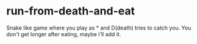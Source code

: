 # run-from-death-and-eat
Snake like game where you play as * and D(death) tries to catch you. You don't get longer after eating, maybe i'll add it.
